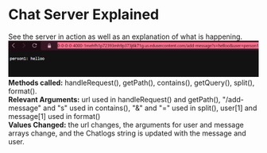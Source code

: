 # Chat Server Explained
See the server in action as well as an explanation of what is happening. 
![image](firstPersonTalm)
**Methods called:** handleRequest(), getPath(), contains(), getQuery(), split(), format().\
**Relevant Arguments:** url used in handleRequest() and  getPath(), "/add-message"  and "s" used in contains(), "&" and "=" used in split(), user[1] and message[1] used in format()\
**Values Changed:** the url changes, the arguments for user and message arrays change, and the Chatlogs string is updated with the message and user.

